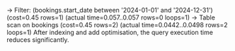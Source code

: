-> Filter: (bookings.start_date between '2024-01-01' and '2024-12-31')  (cost=0.45 rows=1) (actual time=0.057..0.057 rows=0 loops=1)
    -> Table scan on bookings  (cost=0.45 rows=2) (actual time=0.0442..0.0498 rows=2 loops=1)
After indexing and add optimisation, the query execution time reduces significantly.